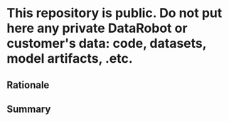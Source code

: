 # This repository is public. Do not put here any private DataRobot or customer's data: code, datasets, model artifacts, .etc.


## Rationale


## Summary
